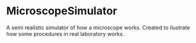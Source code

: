 # MicroscopeSimulator
A semi realistic simulator of how a microscope works. Created to ilustrate how some procedures in real laboratory works.
